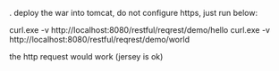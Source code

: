 . deploy the war into tomcat, do not configure https, just run below:

curl.exe -v http://localhost:8080/restful/reqrest/demo/hello
curl.exe -v http://localhost:8080/restful/reqrest/demo/world

the http request would work (jersey is ok)
